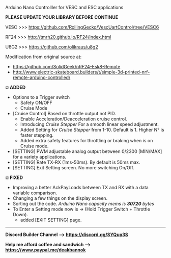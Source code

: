 Arduino Nano Controlller for VESC and ESC applications


**PLEASE UPDATE YOUR LIBRARY BEFORE CONTINUE**

VESC >>> https://github.com/RollingGecko/VescUartControl/tree/VESC6

RF24 >>> http://tmrh20.github.io/RF24/index.html

U8G2 >>> https://github.com/olikraus/u8g2


Modification from original source at:
  - https://github.com/SolidGeek/nRF24-Esk8-Remote
  - http://www.electric-skateboard.builders/t/simple-3d-printed-nrf-remote-arduino-controlled/


**¤ ADDED**
  * Options to a Trigger switch
    - Safety ON/OFF
    - Cruise Mode
  * [Cruise Control] Based on throttle output not PID.
      - Enable Acceleration/Deacceleration cruise control.
      - Introducing *Cruise Stepper* For a smooth linear speed adjustment.
      - Added Setting for *Cruise Stepper* from 1-10. Default is 1. Higher N° is faster stepping. 
      - Added extra safety features for throttling or braking when is on Cruise mode.
   * [SETTING] PWM adjustable analog output between 0/2300 [MIN/MAX] for a variety applications.
   * [SETTING] Rate TX-RX (1ms-50ms). By default is 50ms max.
   * [SETTING] Exit Setting screen. No more switching On/Off.
      
**¤ FIXED**
  - Improving a better AckPayLoads between TX and RX with a data variable comparison.
  - Changing a few things on the display screen.
  - Sorting out the code. *Arduino Nano capacity mems is **30720** bytes*
  - To Enter a Setting mode now is -> (Hold Trigger Switch + Throttle Down).
    - added [EXIT SETTING] page.

-----------------------------------------------------------------------------
**Discord Builder Channel --> https://discord.gg/SYQup3S**

**Help me afford coffee and sandwich --> https://www.paypal.me/deakbannok**
